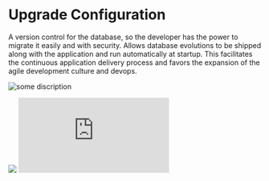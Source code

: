 # Upgrade Configuration

A version control for the database, so the developer has the power to migrate it easily and with security. Allows database evolutions to be shipped along with the application and run automatically at startup. This facilitates the continuous application delivery process and favors the expansion of the agile development culture and devops.

![some discription](https://tinyurl.com/upgrade-configuration-doc "some discription")


<image src="https://tinyurl.com/upgrade-configuration-doc"/>

<embed src="https://tinyurl.com/upgrade-configuration-doc">

<object data="https://tinyurl.com/upgrade-configuration-doc" type="application/pdf" width="100%"> 
</object>




